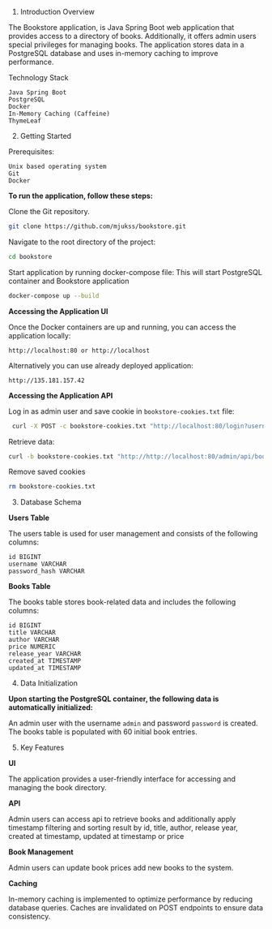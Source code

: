 1. Introduction
   Overview

The Bookstore application, is Java Spring Boot web application that provides access to a directory of books.
Additionally, it offers admin users special privileges for managing books. The application stores data in a PostgreSQL
database and uses in-memory caching to improve performance.

Technology Stack

    Java Spring Boot
    PostgreSQL
    Docker
    In-Memory Caching (Caffeine)
    ThymeLeaf

2. Getting Started

Prerequisites:

    Unix based operating system
    Git
    Docker

**To run the application, follow these steps:**

Clone the Git repository.

```bash
git clone https://github.com/mjukss/bookstore.git
```

Navigate to the root directory of the project:

```bash
cd bookstore
```

Start application by running docker-compose file:
This will start PostgreSQL container and Bookstore application

```bash
docker-compose up --build
```

**Accessing the Application UI**

Once the Docker containers are up and running, you can access the application locally:
```
http://localhost:80 or http://localhost
```

Alternatively you can use already deployed application:

```
http://135.181.157.42
```

**Accessing the Application API**

Log in as admin user and save cookie in `bookstore-cookies.txt` file:
```bash
 curl -X POST -c bookstore-cookies.txt "http://localhost:80/login?username=admin&password=password"
```

Retrieve data:
```bash
curl -b bookstore-cookies.txt "http://http://localhost:80/admin/api/books?page=0&size=999&updatedAfter=2023-07-31T18:39:00.000Z&order=asc&sortBy=title"
```
       
Remove saved cookies
```bash
rm bookstore-cookies.txt
```


3. Database Schema
 
**Users Table**

The users table is used for user management and consists of the following columns:

    id BIGINT
    username VARCHAR
    password_hash VARCHAR

**Books Table**

The books table stores book-related data and includes the following columns:

    id BIGINT
    title VARCHAR
    author VARCHAR
    price NUMERIC
    release_year VARCHAR
    created_at TIMESTAMP
    updated_at TIMESTAMP

4. Data Initialization

**Upon starting the PostgreSQL container, the following data is automatically initialized:**

An admin user with the username `admin` and password `password` is created.
The books table is populated with 60 initial book entries.

5. Key Features

**UI**

The application provides a user-friendly interface for accessing and managing the book directory.

**API**

Admin users can access api to retrieve books and additionally apply timestamp filtering and sorting result by id, title, author, release year, created at timestamp, updated at timestamp or price 

**Book Management**

Admin users can update book prices add new books to the system.

**Caching**

In-memory caching is implemented to optimize performance by reducing database queries.
Caches are invalidated on POST endpoints to ensure data consistency.
